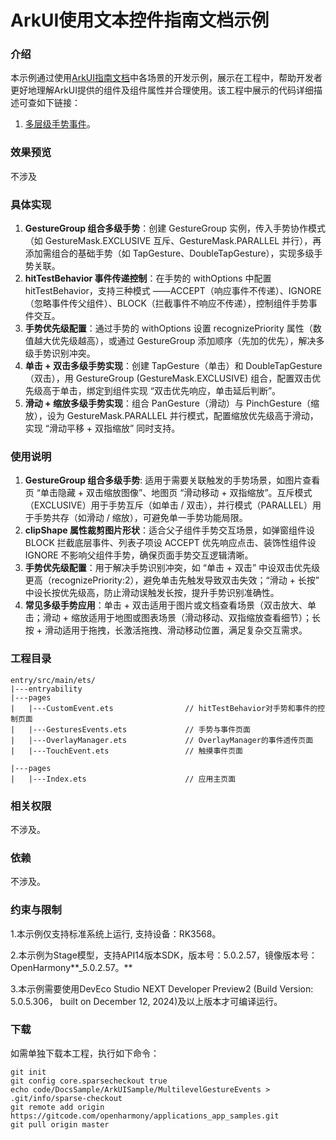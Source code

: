 # ArkUI使用文本控件指南文档示例

### 介绍

本示例通过使用[ArkUI指南文档](https://gitcode.com/openharmony/docs/blob/master/zh-cn/application-dev/ui)中各场景的开发示例，展示在工程中，帮助开发者更好地理解ArkUI提供的组件及组件属性并合理使用。该工程中展示的代码详细描述可查如下链接：

1. [多层级手势事件](https://gitcode.com/openharmony/docs/blob/master/zh-cn/application-dev/ui/arkts-gesture-events-multi-level-gesture.md)。

### 效果预览
不涉及

### 具体实现

1. **GestureGroup 组合多级手势**：创建 GestureGroup 实例，传入手势协作模式（如 GestureMask.EXCLUSIVE 互斥、GestureMask.PARALLEL 并行），再添加需组合的基础手势（如 TapGesture、DoubleTapGesture），实现多级手势关联。
2. **hitTestBehavior 事件传递控制**：在手势的 withOptions 中配置 hitTestBehavior，支持三种模式 ——ACCEPT（响应事件不传递）、IGNORE（忽略事件传父组件）、BLOCK（拦截事件不响应不传递），控制组件手势事件交互。
3. **手势优先级配置**：通过手势的 withOptions 设置 recognizePriority 属性（数值越大优先级越高），或通过 GestureGroup 添加顺序（先加的优先），解决多级手势识别冲突。
4. **单击 + 双击多级手势实现**：创建 TapGesture（单击）和 DoubleTapGesture（双击），用 GestureGroup (GestureMask.EXCLUSIVE) 组合，配置双击优先级高于单击，绑定到组件实现 “双击优先响应，单击延后判断”。
5. **滑动 + 缩放多级手势实现**：组合 PanGesture（滑动）与 PinchGesture（缩放），设为 GestureMask.PARALLEL 并行模式，配置缩放优先级高于滑动，实现 “滑动平移 + 双指缩放” 同时支持。



### 使用说明

1. **GestureGroup 组合多级手势**: 适用于需要关联触发的手势场景，如图片查看页 “单击隐藏 + 双击缩放图像”、地图页 “滑动移动 + 双指缩放”。互斥模式（EXCLUSIVE）用于手势互斥（如单击 / 双击），并行模式（PARALLEL）用于手势共存（如滑动 / 缩放），可避免单一手势功能局限。
2. **clipShape 属性裁剪图片形状**：适合父子组件手势交互场景，如弹窗组件设 BLOCK 拦截底层事件、列表子项设 ACCEPT 优先响应点击、装饰性组件设 IGNORE 不影响父组件手势，确保页面手势交互逻辑清晰。
3. **手势优先级配置**：用于解决手势识别冲突，如 “单击 + 双击” 中设双击优先级更高（recognizePriority:2），避免单击先触发导致双击失效；“滑动 + 长按” 中设长按优先级高，防止滑动误触发长按，提升手势识别准确性。
4. **常见多级手势应用**：单击 + 双击适用于图片或文档查看场景（双击放大、单击；滑动 + 缩放适用于地图或图表场景（滑动移动、双指缩放查看细节）；长按 + 滑动适用于拖拽，长激活拖拽、滑动移动位置，满足复杂交互需求。

### 工程目录
```
entry/src/main/ets/
|---entryability
|---pages
|   |---CustomEvent.ets                // hitTestBehavior对手势和事件的控制页面
|   |---GesturesEvents.ets             // 手势与事件页面
|   |---OverlayManager.ets             // OverlayManager的事件透传页面
|   |---TouchEvent.ets                 // 触摸事件页面    
            
|---pages
|   |---Index.ets                      // 应用主页面
```

### 相关权限

不涉及。

### 依赖

不涉及。

### 约束与限制

1.本示例仅支持标准系统上运行, 支持设备：RK3568。

2.本示例为Stage模型，支持API14版本SDK，版本号：5.0.2.57，镜像版本号：OpenHarmony**_5.0.2.57。**

3.本示例需要使用DevEco Studio NEXT Developer Preview2 (Build Version: 5.0.5.306， built on December 12, 2024)及以上版本才可编译运行。

### 下载

如需单独下载本工程，执行如下命令：

````
git init
git config core.sparsecheckout true
echo code/DocsSample/ArkUISample/MultilevelGestureEvents > .git/info/sparse-checkout
git remote add origin https://gitcode.com/openharmony/applications_app_samples.git
git pull origin master
````